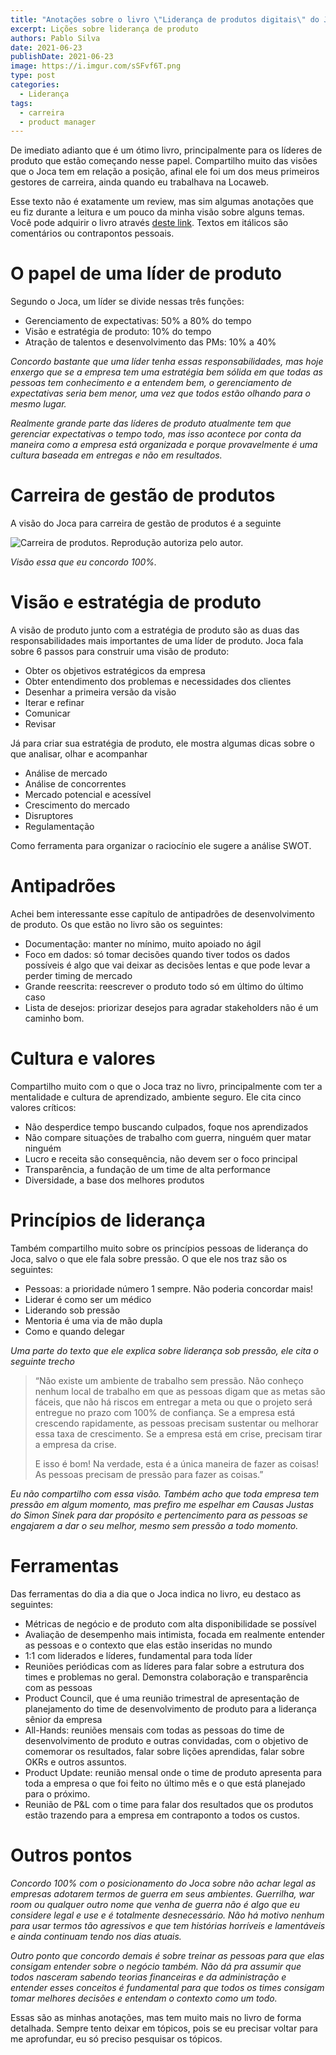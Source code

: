 ```yaml
---
title: "Anotações sobre o livro \"Liderança de produtos digitais\" do Joaquim Torres"
excerpt: Lições sobre liderança de produto
authors: Pablo Silva
date: 2021-06-23
publishDate: 2021-06-23
image: https://i.imgur.com/sSFvf6T.png
type: post
categories:
  - Liderança
tags:
  - carreira
  - product manager
---
```


De imediato adianto que é um ótimo livro, principalmente para os líderes de produto que estão começando nesse papel. Compartilho muito das visões que o Joca tem em relação a posição, afinal ele foi um dos meus primeiros gestores de carreira, ainda quando eu trabalhava na Locaweb.

Esse texto não é exatamente um review, mas sim algumas anotações que eu fiz durante a leitura e um pouco da minha visão sobre alguns temas. Você pode adquirir o livro através [deste link](https://amzn.to/3vR3Ezk). Textos em itálicos são comentários ou contrapontos pessoais.

# O papel de uma líder de produto

Segundo o Joca, um líder se divide nessas três funções:

* Gerenciamento de expectativas: 50% a 80% do tempo
* Visão e estratégia de produto: 10% do tempo
* Atração de talentos e desenvolvimento das PMs: 10% a 40%

*Concordo bastante que uma líder tenha essas responsabilidades, mas hoje enxergo que se a empresa tem uma estratégia bem sólida em que todas as pessoas tem conhecimento e a entendem bem, o gerenciamento de expectativas seria bem menor, uma vez que todos estão olhando para o mesmo lugar.*

*Realmente grande parte das líderes de produto atualmente tem que gerenciar expectativas o tempo todo, mas isso acontece por conta da maneira como a empresa está organizada e porque provavelmente é uma cultura baseada em entregas e não em resultados.*

# Carreira de gestão de produtos
A visão do Joca para carreira de gestão de produtos é a seguinte

![](/images/posts/anotacoes-do-livro-lideranca-de-produtos-digitais.png 'Carreira de produtos. Reprodução autoriza pelo autor.')

*Visão essa que eu concordo 100%.*

# Visão e estratégia de produto
A visão de produto junto com a estratégia de produto são as duas das responsabilidades mais importantes de uma líder de produto. Joca fala sobre 6 passos para construir uma visão de produto:

* Obter os objetivos estratégicos da empresa
* Obter entendimento dos problemas e necessidades dos clientes
* Desenhar a primeira versão da visão
* Iterar e refinar
* Comunicar
* Revisar

Já para criar sua estratégia de produto, ele mostra algumas dicas sobre o que analisar, olhar e acompanhar

* Análise de mercado
* Análise de concorrentes
* Mercado potencial e acessível
* Crescimento do mercado
* Disruptores
* Regulamentação

Como ferramenta para organizar o raciocínio ele sugere a análise SWOT.

# Antipadrões

Achei bem interessante esse capítulo de antipadrões de desenvolvimento de produto. Os que estão no livro são os seguintes:

* Documentação: manter no mínimo, muito apoiado no ágil
* Foco em dados: só tomar decisões quando tiver todos os dados possíveis é algo que vai deixar as decisões lentas e que pode levar a perder timing de mercado
* Grande reescrita: reescrever o produto todo só em último do último caso
* Lista de desejos: priorizar desejos para agradar stakeholders não é um caminho bom.

# Cultura e valores

Compartilho muito com o que o Joca traz no livro, principalmente com ter a mentalidade e cultura de aprendizado, ambiente seguro. Ele cita cinco valores críticos:

* Não desperdice tempo buscando culpados, foque nos aprendizados
* Não compare situações de trabalho com guerra, ninguém quer matar ninguém
* Lucro e receita são consequência, não devem ser o foco principal
* Transparência, a fundação de um time de alta performance
* Diversidade, a base dos melhores produtos

# Princípios de liderança

Também compartilho muito sobre os princípios pessoas de liderança do Joca, salvo o que ele fala sobre pressão. O que ele nos traz são os seguintes:

* Pessoas: a prioridade número 1 sempre. Não poderia concordar mais!
* Liderar é como ser um médico
* Liderando sob pressão
* Mentoria é uma via de mão dupla
* Como e quando delegar

*Uma parte do texto que ele explica sobre liderança sob pressão, ele cita o seguinte trecho* 

> “Não existe um ambiente de trabalho sem pressão. Não conheço nenhum local de trabalho em que as pessoas digam que as metas são fáceis, que não há riscos em entregar a meta ou que o projeto será entregue no prazo com 100% de confiança. Se a empresa está crescendo rapidamente, as pessoas precisam sustentar ou melhorar essa taxa de crescimento. Se a empresa está em crise, precisam tirar a empresa da crise.
>
>E isso é bom! Na verdade, esta é a única maneira de fazer as coisas! As pessoas precisam de pressão para fazer as coisas.”

*Eu não compartilho com essa visão. Também acho que toda empresa tem pressão em algum momento, mas prefiro me espelhar em Causas Justas do Simon Sinek para dar propósito e pertencimento para as pessoas se engajarem a dar o seu melhor, mesmo sem pressão a todo momento.*

# Ferramentas

Das ferramentas do dia a dia que o Joca indica no livro, eu destaco as seguintes:

* Métricas de negócio e de produto com alta disponibilidade se possível
* Avaliação de desempenho mais intimista, focada em realmente entender as pessoas e o contexto que elas estão inseridas no mundo
* 1:1 com liderados e líderes, fundamental para toda líder
* Reuniões periódicas com as líderes para falar sobre a estrutura dos times e problemas no geral. Demonstra colaboração e transparência com as pessoas
* Product Council, que é uma reunião trimestral de apresentação de planejamento do time de desenvolvimento de produto para a liderança sênior da empresa
* All-Hands: reuniões mensais com todas as pessoas do time de desenvolvimento de produto e outras convidadas, com o objetivo de comemorar os resultados, falar sobre lições aprendidas, falar sobre OKRs e outros assuntos.
* Product Update: reunião mensal onde o time de produto apresenta para toda a empresa o que foi feito no último mês e o que está planejado para o próximo.
* Reunião de P&L com o time para falar dos resultados que os produtos estão trazendo para a empresa em contraponto a todos os custos.


# Outros pontos

*Concordo 100% com o posicionamento do Joca sobre não achar legal as empresas adotarem termos de guerra em seus ambientes. Guerrilha, war room ou qualquer outro nome que venha de guerra não é algo que eu considere legal e use e é totalmente desnecessário. Não há motivo nenhum para usar termos tão agressivos e que tem histórias horríveis e lamentáveis e ainda continuam tendo nos dias atuais.*

*Outro ponto que concordo demais é sobre treinar as pessoas para que elas consigam entender sobre o negócio também. Não dá pra assumir que todos nasceram sabendo teorias financeiras e da administração e entender esses conceitos é fundamental para que todos os times consigam tomar melhores decisões e entendam o contexto como um todo.*


Essas são as minhas anotações, mas tem muito mais no livro de forma detalhada. Sempre tento deixar em tópicos, pois se eu precisar voltar para me aprofundar, eu só preciso pesquisar os tópicos.
